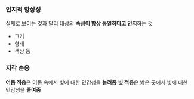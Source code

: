 ### 인지적 항상성
실제로 보이는 것과 달리 대상의 **속성이 항상 동일하다고 인지**하는 것

- 크기
- 형태
- 색상
등

### 지각 순응
**어둠 적응**은 어둠 속에서 빛에 대한 민감성을 **늘려줌**
**빛 적응**은 밝은 곳에서 빛에 대한 민감성을 **줄여줌**